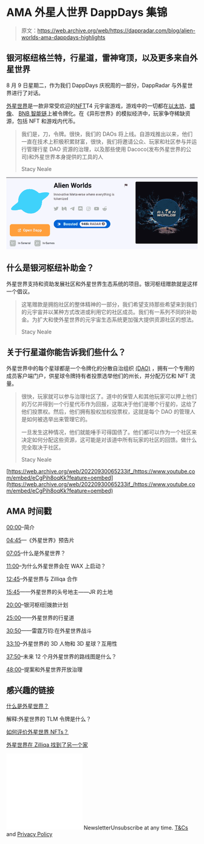 # AMA 外星人世界 DappDays 集锦

> 原文：<https://web.archive.org/web/https://dappradar.com/blog/alien-worlds-ama-dappdays-highlights>

## 银河枢纽格兰特，行星道，雷神穹顶，以及更多来自外星世界

8 月 9 日星期二，作为我们 DappDays 庆祝周的一部分，DappRadar 与外星世界进行了对话。

[外星世界](https://web.archive.org/web/20220930065233/https://dappradar.com/multichain/games/alien-worldsfinity)是一款非常受欢迎的[NFT](https://web.archive.org/web/20220930065233/https://dappradar.com/nft)T4 元宇宙游戏，游戏中的一切都在[以太坊](https://web.archive.org/web/20220930065233/https://dappradar.com/rankings/protocol/ethereum)、[蜡像](https://web.archive.org/web/20220930065233/https://dappradar.com/rankings/protocol/wax)、 [BNB 智能链](https://web.archive.org/web/20220930065233/https://dappradar.com/rankings/protocol/binance-smart-chain)上被令牌化。在《异形世界》的模拟经济中，玩家争夺稀缺资源，包括 NFT 和游戏内代币。

> 我们是，刀，令牌。很快，我们的 DAOs 将上线。自游戏推出以来，他们一直在技术上积极积累财富，很快，我们将邀请公众、玩家和社区参与并运行管理行星 DAO 资源的治理，以及那些使用 Dacoco(发布外星世界的公司)和外星世界本身提供的工具的人
> 
> Stacy Neale

[![This image has an empty alt attribute; its file name is ynvkk25bHChK6o8s_XoG3_-Q7ImbQQ5R2jEy4F2P7Dz7SFTJxEJDAoypcSm919XAVkApu0mVzHw37jNsqM7XQtk1j2igkZszolUIvg6_q5CT80vzAgsCm2dA9ZqYg6tsvzOK7XdK6luy1AD2-KCDB_w](img/7f3a5b340d1e156587d0fd5ab270d733.png)](https://web.archive.org/web/20220930065233/https://dappradar.com/multichain/games/alien-worlds)

## 什么是银河枢纽补助金？

外星世界支持和资助发展社区和外星世界生态系统的项目。银河枢纽赠款就是这样一个倡议。

> 这笔赠款是拥抱社区的整体精神的一部分，我们希望支持那些希望来到我们的元宇宙并以某种方式改进或利用它的社区成员。我们有一系列不同的补助金。为扩大和使外星世界的元宇宙生态系统更加强大提供资源社区的想法。
> 
> Stacy Neale

## 关于行星道你能告诉我们些什么？

外星世界中的每个星球都是一个令牌化的分散自治组织 [(DAO)](https://web.archive.org/web/20220930065233/https://dappradar.com/blog/what-is-a-dao-how-does-it-work/) ，拥有一个专用的成员客户端门户，供星球令牌持有者投票选举他们的州长，并分配万亿和 NFT 流量。

> 很快，玩家就可以参与治理社区了。道中的保管人和其他玩家可以押上他们的万亿并得到一个行星代币作为回报，这取决于他们是哪个行星的，这给了他们投票权。然后，他们拥有股权加权投票权，这就是每个 DAO 的管理人是如何被选举出来管理它的。
> 
> 一旦发生这种情况，他们就能唾手可得国债了。他们都可以作为一个社区来决定如何分配这些资源，这可能是对该道中所有玩家的社区的回馈。做什么完全取决于社区。
> 
> Stacy Neale

[https://web.archive.org/web/20220930065233if_/https://www.youtube.com/embed/eCgPih8oqKk?feature=oembed](https://web.archive.org/web/20220930065233if_/https://www.youtube.com/embed/eCgPih8oqKk?feature=oembed)

## AMA 时间戳

[00:00](https://web.archive.org/web/20220930065233/https://www.youtube.com/watch?v=eCgPih8oqKk&t=0s)–简介

[04:45](https://web.archive.org/web/20220930065233/https://www.youtube.com/watch?v=eCgPih8oqKk&t=285s)—《外星世界》预告片

[07:05](https://web.archive.org/web/20220930065233/https://www.youtube.com/watch?v=eCgPih8oqKk&t=425s)–什么是外星世界？

[11:00](https://web.archive.org/web/20220930065233/https://www.youtube.com/watch?v=eCgPih8oqKk&t=660s)–为什么外星世界会在 WAX 上启动？

[12:45](https://web.archive.org/web/20220930065233/https://www.youtube.com/watch?v=eCgPih8oqKk&t=765s)–外星世界与 Zilliqa 合作

[15:45](https://web.archive.org/web/20220930065233/https://www.youtube.com/watch?v=eCgPih8oqKk&t=945s)——外星世界的头号地主——JR 的土地

[20:00](https://web.archive.org/web/20220930065233/https://www.youtube.com/watch?v=eCgPih8oqKk&t=1200s)–银河枢纽|拨款计划

[25:00](https://web.archive.org/web/20220930065233/https://www.youtube.com/watch?v=eCgPih8oqKk&t=1500s)——外星世界的行星道

[30:50](https://web.archive.org/web/20220930065233/https://www.youtube.com/watch?v=eCgPih8oqKk&t=1850s)——雷霆万钧:在外星世界战斗

[33:10](https://web.archive.org/web/20220930065233/https://www.youtube.com/watch?v=eCgPih8oqKk&t=1990s)–外星世界的 3D 人物和 3D 星球？互用性

[37:50](https://web.archive.org/web/20220930065233/https://www.youtube.com/watch?v=eCgPih8oqKk&t=2270s)–未来 12 个月外星世界的路线图是什么？

[48:00](https://web.archive.org/web/20220930065233/https://www.youtube.com/watch?v=eCgPih8oqKk&t=2880s)–提案和外星世界开放治理

## 感兴趣的链接

[什么是外星世界？](https://web.archive.org/web/20220930065233/https://dappradar.com/blog/what-is-alien-worlds)

解释:外星世界的 TLM 令牌是什么？

[如何评价外星世界 NFTs？](https://web.archive.org/web/20220930065233/https://dappradar.com/blog/how-to-value-alien-worlds-nfts)

[外星世界在 Zilliqa 找到了另一个家](https://web.archive.org/web/20220930065233/https://dappradar.com/blog/alien-worlds-finds-another-home-on-zilliqa/)

![](img/6d5a4a2d609c56e1a5771717e54ba759.png) NewsletterUnsubscribe at any time. [T&Cs](https://web.archive.org/web/20220930065233/https://dappradar.com/terms) and [Privacy Policy](https://web.archive.org/web/20220930065233/https://dappradar.com/privacy-policy)
